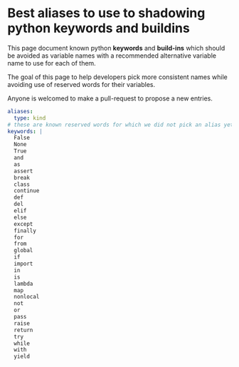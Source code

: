 # Best aliases to use to shadowing python keywords and buildins

This page document known python **keywords** and **build-ins** which should
be avoided as variable names with a recommended alternative variable name to
use for each of them.

The goal of this page to help developers pick more consistent names while
avoiding use of reserved words for their variables.

Anyone is welcomed to make a pull-request to propose a new entries.

```yaml
aliases:
  type: kind
# these are known reserved words for which we did not pick an alias yet
keywords: |
  False
  None
  True
  and
  as
  assert
  break
  class
  continue
  def
  del
  elif
  else
  except
  finally
  for
  from
  global
  if
  import
  in
  is
  lambda
  map
  nonlocal
  not
  or
  pass
  raise
  return
  try
  while
  with
  yield
```
